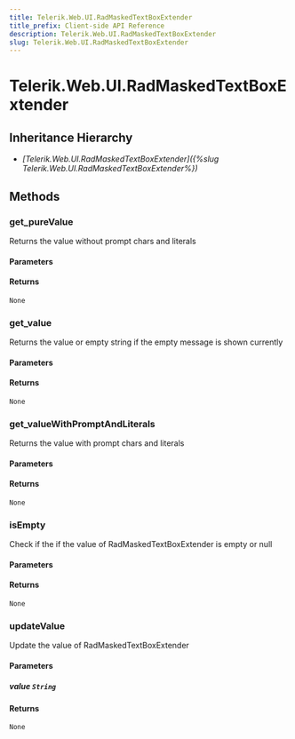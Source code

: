 ```yaml
---
title: Telerik.Web.UI.RadMaskedTextBoxExtender
title_prefix: Client-side API Reference
description: Telerik.Web.UI.RadMaskedTextBoxExtender
slug: Telerik.Web.UI.RadMaskedTextBoxExtender
---
```


# Telerik.Web.UI.RadMaskedTextBoxExtender  

## Inheritance Hierarchy

* *[Telerik.Web.UI.RadMaskedTextBoxExtender]({%slug Telerik.Web.UI.RadMaskedTextBoxExtender%})*


## Methods

###  get_pureValue

Returns the value without prompt chars and literals

#### Parameters

#### Returns

`None` 

### get_value

Returns the value or empty string if the empty message is shown currently

#### Parameters

#### Returns

`None` 

### get_valueWithPromptAndLiterals

Returns the value with prompt chars and literals

#### Parameters

#### Returns

`None` 

### isEmpty

Check if the if the value of RadMaskedTextBoxExtender is empty or null

#### Parameters

#### Returns

`None` 

### updateValue

Update the value of RadMaskedTextBoxExtender

#### Parameters

##### value `String`

#### Returns

`None` 



